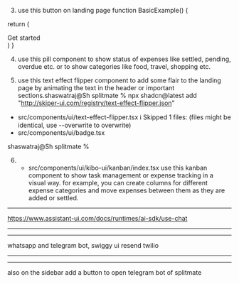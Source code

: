 <!-- 1. done

shaswatraj@Sh splitmate % npx shadcn@latest add https://www.kibo-ui.com/r/pill.json
✔ Checking registry.
✔ Installing dependencies.
✔ Created 1 file:
  - src/components/ui/kibo-ui/pill/index.tsx
ℹ Skipped 3 files: (files might be identical, use --overwrite to overwrite)
  - src/components/ui/avatar.tsx
  - src/components/ui/badge.tsx
  - src/components/ui/button.tsx

shaswatraj@Sh splitmate % 

use this badges across the application to indicate status or categories or tags or any other relevant information. -->
<!-- 
2.


shaswatraj@Sh splitmate %   npx shadcn@latest add "http://skiper-ui.com/registry/card-carousel.json"

✔ Checking registry.
✔ Installing dependencies.
✔ Created 1 file:
  - src/components/ui/card-carousel.tsx
ℹ Skipped 1 files: (files might be identical, use --overwrite to overwrite)
  - src/components/ui/badge.tsx

shaswatraj@Sh splitmate % 


add this card carousel component to the dashboard page to showcase featured expense groups or recent activities. and also on landing page to highlight app features show users. that this many users are using the app. -->



3. use this button on landing page
function BasicExample() {
 
  return (
   <div className="w-full flex ">
        <WrapButton className="mt-10" href="/docs/components/card-carousel" >
            <Globe className="animate-spin " />
            Get started
        </WrapButton>
    </div>
  )
}

4. use this pill component to show status of expenses like settled, pending, overdue etc. or to show categories like food, travel, shopping etc.

5. use this text effect flipper component to add some flair to the landing page by animating the text in the header or important sections.shaswatraj@Sh splitmate % npx shadcn@latest add "http://skiper-ui.com/registry/text-effect-flipper.json"


  - src/components/ui/text-effect-flipper.tsx
ℹ Skipped 1 files: (files might be identical, use --overwrite to overwrite)
  - src/components/ui/badge.tsx

shaswatraj@Sh splitmate % 


6.   - src/components/ui/kibo-ui/kanban/index.tsx use this kanban component to show task management or expense tracking in a visual way. for example, you can create columns for different expense categories and move expenses between them as they are added or settled.

---

 https://www.assistant-ui.com/docs/runtimes/ai-sdk/use-chat

 
 ---

<!-- 

 create one more item in the sidebar that is friends / that will contain the connected friends / analytics page is already there / add a bills page where bill history will be stored / and make the projects list in the sidebar onclick work


 ---

 create http://localhost:3000/chat/history - http://localhost:3000/analytics/insights - http://localhost:3000/analytics/reports and reorganise components in http://localhost:3000/analytics -


 ---

also in the /chat people can also ask for charts also create a http://localhost:3000/chat/suggesions where all the types of prompts will be listed which can be asked to user also in the there show that you can also upload your bill or phonepay screenshots to get things done - also add this fetures in the backend and list all possile chat suggestion on suggestions page also add it to the sidebar


---

✓ Compiled /api/chat in 675ms
 POST /api/chat 200 in 9512ms
Error: Route "/groups/[id]" used `params.id`. `params` should be awaited before using its properties. Learn more: https://nextjs.org/docs/messages/sync-dynamic-apis
    at GroupPage (src/app/(dashboard-cl)/groups/[id]/page.tsx:396:40)
  394 |
  395 | export default function GroupPage({ params }: GroupPageProps) {
> 396 |     const group = mockGroupsData[params.id as keyof typeof mockGroupsData];
      |                                        ^
  397 |
  398 |     if (!group) {
  399 |         notFound(); {
  
}
 GET /groups/goa-trip-2024 200 in 85ms
 ○ Compiling /about ...
 ✓ Compiled /about in 1775ms
 ⨯ [Error: Element type is invalid: expected a string (for built-in components) or a class/function (for composite components) but got: undefined. You likely forgot to export your component from the file it's defined in, or you might have mixed up default and named imports.] {
  digest: '1397331044'
}
 GET /about 200 in 2371ms
 ✓ Compiled in 128ms
 ✓ Compiled /about in 52ms
 GET /about 200 in 182ms


---

also add these conversational tools to the chat interface and make them work with mock data for now

---

add voice input support using web speech api in the chat interface -->


---


whatsapp and telegram bot,
swiggy ui
resend
twilio



---

<!-- create a section for auto fetch and split bills from phonepay, google pay, paytm, amazon pay etc. using their apis or by parsing sms or email notifications
fetch split bills from zepto / swiggy / instamart / blinkit / zomato  (from the api provided by them )

add it in the sidebar as "Auto Fetch & Split" and create a page for it where user can connect their accounts and see the fetched bills and split them with friends
they can also upload their sms or email notifications to parse and split bills or click on the share button in there upi apps to share the bill directly to the app screenshot ocr using openai -->

----

also on the sidebar add a button to open telegram bot of splitmate

